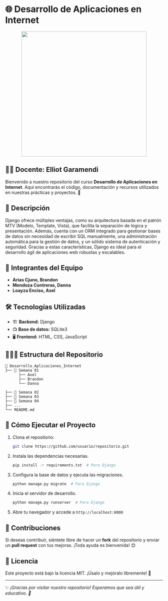 # 🌐 Desarrollo de Aplicaciones en Internet

<p align="center">
  <img src="https://console.kamatera.com/assets/images/os/os_django.png" width="400">
</p>

## 🧑‍🏫 Docente: Elliot Garamendi


Bienvenido a nuestro repositorio del curso **Desarrollo de Aplicaciones en Internet**. Aquí encontrarás el código, documentación y recursos utilizados en nuestras prácticas y proyectos. 🚀

## 📌 Descripción

Django ofrece múltiples ventajas, como su arquitectura basada en el patrón MTV (Modelo, Template, Vista), que facilita la separación de lógica y presentación. Además, cuenta con un ORM integrado para gestionar bases de datos sin necesidad de escribir SQL manualmente, una administración automática para la gestión de datos, y un sólido sistema de autenticación y seguridad. Gracias a estas características, Django es ideal para el desarrollo ágil de aplicaciones web robustas y escalables.


## 👥 Integrantes del Equipo

- **Arias Cjuno, Brandon**
- **Mendoza Contreras, Danna**
- **Loayza Enciso, Axel**


## 🛠 Tecnologías Utilizadas

- 🏗️ **Backend:** Django
- 📺 **Base de datos:** SQLite3
- 🖥️ **Frontend:** HTML, CSS, JavaScript

## 💂🏽‍♂️ Estructura del Repositorio

```
📎 Desarrollo_Aplicaciones_Internet
├── 📂 Semana 01 
      ├── Axel
      ├── Brandon
      └── Danna
      
├── 📂 Semana 02    
├── 📂 Semana 03
├── 📂 Semana 04
├── ...
└── README.md     
```

## 🚀 Cómo Ejecutar el Proyecto

1. Clona el repositorio:
   ```bash
   git clone https://github.com/usuario/repositorio.git
   ```
2. Instala las dependencias necesarias.
   ```bash
   pip install -r requirements.txt  # Para Django
   ```
3. Configura la base de datos y ejecuta las migraciones.
   ```bash
   python manage.py migrate  # Para Django
   ```
4. Inicia el servidor de desarrollo.
   ```bash
   python manage.py runserver  # Para Django
   ```
5. Abre tu navegador y accede a `http://localhost:8000`

## 📌 Contribuciones

Si deseas contribuir, siéntete libre de hacer un **fork** del repositorio y enviar un **pull request** con tus mejoras. ¡Toda ayuda es bienvenida! 😊

## 📄 Licencia

Este proyecto está bajo la licencia MIT. ¡Úsalo y mejóralo libremente! 📝

---

✨ *¡Gracias por visitar nuestro repositorio! Esperamos que sea útil y educativo. 🚀*

